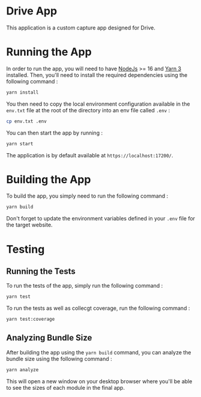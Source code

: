 # Drive App
This application is a custom capture app designed for Drive.

# Running the App
In order to run the app, you will need to have [NodeJs](https://nodejs.org/en) >= 16 and
[Yarn 3](https://yarnpkg.com/getting-started/install) installed. Then, you'll need to install the required dependencies
using the following command :

```bash
yarn install
```

You then need to copy the local environment configuration available in the `env.txt` file at the root of the directory
into an env file called `.env` :

```bash
cp env.txt .env
```

You can then start the app by running :

```bash
yarn start
```

The application is by default available at `https://localhost:17200/`.

# Building the App
To build the app, you simply need to run the following command :

```bash
yarn build
```

Don't forget to update the environment variables defined in your `.env` file for the target website.

# Testing
## Running the Tests
To run the tests of the app, simply run the following command :

```bash
yarn test
```

To run the tests as well as collecgt coverage, run the following command :

```bash
yarn test:coverage
```

## Analyzing Bundle Size
After building the app using the `yarn build` command, you can analyze the bundle size using the following command :

```bash
yarn analyze
```

This will open a new window on your desktop browser where you'll be able to see the sizes of each module in the final
app.
